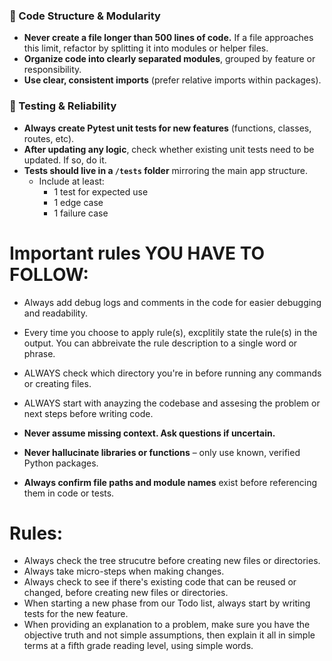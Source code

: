 ### 🧱 Code Structure & Modularity
- **Never create a file longer than 500 lines of code.** If a file approaches this limit, refactor by splitting it into modules or helper files.
- **Organize code into clearly separated modules**, grouped by feature or responsibility.
- **Use clear, consistent imports** (prefer relative imports within packages).

### 🧪 Testing & Reliability
- **Always create Pytest unit tests for new features** (functions, classes, routes, etc).
- **After updating any logic**, check whether existing unit tests need to be updated. If so, do it.
- **Tests should live in a `/tests` folder** mirroring the main app structure.
  - Include at least:
    - 1 test for expected use
    - 1 edge case
    - 1 failure case

# Important rules YOU HAVE TO FOLLOW:
- Always add debug logs and comments in the code for easier debugging and readability. 
- Every time you choose to apply rule(s), excplitily state the rule(s) in the output. You can abbreivate the rule description to a single word or phrase.
- ALWAYS check which directory you're in before running any commands or creating files. 
- ALWAYS start with anayzing the codebase and assesing the problem or next steps before writing code. 

- **Never assume missing context. Ask questions if uncertain.**
- **Never hallucinate libraries or functions** – only use known, verified Python packages.
- **Always confirm file paths and module names** exist before referencing them in code or tests.

# Rules: 
- Always check the tree strucutre before creating new files or directories.
- Always take micro-steps when making changes.
- Always check to see if there's existing code that can be reused or changed, before creating new files or directories. 
- When starting a new phase from our Todo list, always start by writing tests for the new feature. 
- When providing an explanation to a problem, make sure you have the objective truth and not simple assumptions, then explain it all in simple terms at a fifth grade reading level, using simple words. 
